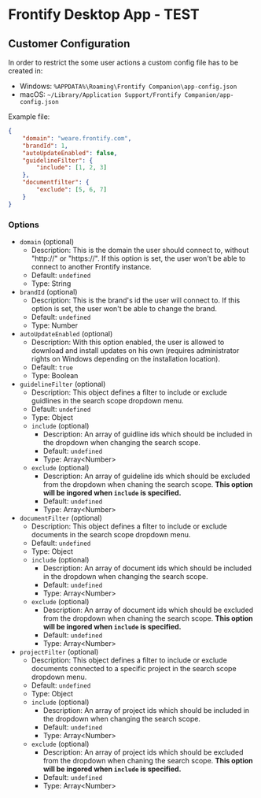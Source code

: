 # Frontify Desktop App - TEST

## Customer Configuration

In order to restrict the some user actions a custom config file has to be created in:

- Windows: `%APPDATA%\Roaming\Frontify Companion\app-config.json`
- macOS: `~/Library/Application Support/Frontify Companion/app-config.json`

Example file:

``` json
{
    "domain": "weare.frontify.com",
    "brandId": 1,
    "autoUpdateEnabled": false,
    "guidelineFilter": {
        "include": [1, 2, 3]
    },
    "documentfilter": {
        "exclude": [5, 6, 7]
    }
}
```

### Options

- `domain` (optional)
    - Description: This is the domain the user should connect to, without "http://" or "https://". If this option is set, the user won't be able to connect to another Frontify instance.
    - Default: `undefined`
    - Type: String
- `brandId` (optional)
    - Description: This is the brand's id the user will connect to. If this option is set, the user won't be able to change the brand.
    - Default: `undefined`
    - Type: Number
- `autoUpdateEnabled` (optional)
    - Description: With this option enabled, the user is allowed to download and install updates on his own (requires administrator rights on Windows depending on the installation location).
    - Default: `true`
    - Type: Boolean
- `guidelineFilter` (optional)
    - Description: This object defines a filter to include or exclude guidlines in the search scope dropdown menu.
    - Default: `undefined`
    - Type: Object
    - `include` (optional)
        - Description: An array of guidline ids which should be included in the dropdown when changing the search scope.
        - Default: `undefined`
        - Type: Array\<Number>
    - `exclude` (optional)
        - Description: An array of guideline ids which should be excluded from the dropdown when chaning the search scope. **This option will be ingored when `include` is specified.**
        - Default: `undefined`
        - Type: Array\<Number>
- `documentFilter` (optional)
    - Description: This object defines a filter to include or exclude documents in the search scope dropdown menu.
    - Default: `undefined`
    - Type: Object
    - `include` (optional)
        - Description: An array of document ids which should be included in the dropdown when changing the search scope.
        - Default: `undefined`
        - Type: Array\<Number>
    - `exclude` (optional)
        - Description: An array of document ids which should be excluded from the dropdown when chaning the search scope. **This option will be ingored when `include` is specified.**
        - Default: `undefined`
        - Type: Array\<Number>
- `projectFilter` (optional)
    - Description: This object defines a filter to include or exclude documents connected to a specific project in the search scope dropdown menu.
    - Default: `undefined`
    - Type: Object
    - `include` (optional)
        - Description: An array of project ids which should be included in the dropdown when changing the search scope.
        - Default: `undefined`
        - Type: Array\<Number>
    - `exclude` (optional)
        - Description: An array of project ids which should be excluded from the dropdown when chaning the search scope. **This option will be ingored when `include` is specified.**
        - Default: `undefined`
        - Type: Array\<Number>

